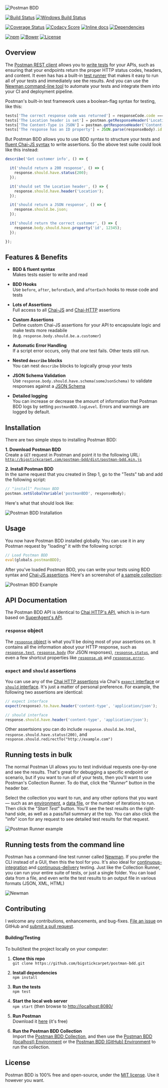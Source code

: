 ![Postman BDD](docs/logo.gif)

[![Build Status](https://api.travis-ci.org/BigstickCarpet/postman-bdd.svg)](https://travis-ci.org/BigstickCarpet/postman-bdd)
[![Windows Build Status](https://ci.appveyor.com/api/projects/status/github/bigstickcarpet/postman-bdd?svg=true&failingText=Windows%20build%20failing&passingText=Windows%20build%20passing)](https://ci.appveyor.com/project/BigstickCarpet/postman-bdd)

[![Coverage Status](https://coveralls.io/repos/BigstickCarpet/postman-bdd/badge.svg?branch=master&service=github)](https://coveralls.io/r/BigstickCarpet/postman-bdd)
[![Codacy Score](https://www.codacy.com/project/badge/ac55fea9e51b4f29ac83c4cd7ed30020)](https://www.codacy.com/public/jamesmessinger/postman-bdd)
[![Inline docs](http://inch-ci.org/github/BigstickCarpet/postman-bdd.svg?branch=master&style=shields)](http://inch-ci.org/github/BigstickCarpet/postman-bdd)
[![Dependencies](https://david-dm.org/BigstickCarpet/postman-bdd.svg)](https://david-dm.org/BigstickCarpet/postman-bdd)

[![npm](http://img.shields.io/npm/v/postman-bdd.svg)](https://www.npmjs.com/package/postman-bdd)
[![Bower](http://img.shields.io/bower/v/postman-bdd.svg)](http://bower.io/)
[![License](https://img.shields.io/npm/l/postman-bdd.svg)](LICENSE)


Overview
--------------------------
The [Postman REST client](http://getpostman.com) allows you to [write tests](https://www.getpostman.com/docs/writing_tests) for your APIs, such as ensuring that your endpoints return the proper HTTP status codes, headers, and content.  It even has has a built-in [test runner](https://www.getpostman.com/docs/running_collections) that makes it easy to run all of your tests and immediately see the results.  And you can use the [Newman command-line tool](https://www.getpostman.com/docs/newman_intro) to automate your tests and integrate them into your CI and deployment pipeline.

Postman's built-in test framework uses a boolean-flag syntax for testing, like this:

```javascript
tests['The correct response code was returned'] = responseCode.code === 200;
tests['The Location header is set'] = postman.getResponseHeader('Location');
tests['The Content-Type is JSON'] = postman.getResponseHeader('Content-Type') === 'application/json';
tests['The response has an ID property'] = JSON.parse(responseBody).id = 12345;
```

But Postman BDD allows you to use BDD syntax to structure your tests and [fluent Chai-JS syntax](http://chaijs.com/api/bdd/) to write assertions. So the above test suite could look like this instead:

```javascript
describe('Get customer info', () => {

  it('should return a 200 response', () => {
    response.should.have.status(200);
  });

  it('should set the Location header', () => {
    response.should.have.header('Location');
  });

  it('should return a JSON response', () => {
    response.should.be.json;
  });

  it('should return the correct customer', () => {
    response.body.should.have.property('id', 12345);
  });

});
```


Features & Benefits
--------------------------
- **BDD & fluent syntax**<br>
Makes tests easier to write and read

- **BDD Hooks**<br>
Use `before`, `after`, `beforeEach`, and `afterEach` hooks to reuse code and tests

- **Lots of Assertions**<br>
Full access to all [Chai-JS](http://chaijs.com/api/bdd/) and [Chai-HTTP](http://chaijs.com/plugins/chai-http/#assertions) assertions

- **Custom Assertions**<br>
Define custom Chai-JS assertions for your API to encapsulate logic and make tests more readabile<br>
(e.g. `response.body.should.be.a.customer`)

- **Automatic Error Handling**<br>
If a script error occurs, only that _one_ test fails. Other tests still run.

- **Nested `describe` blocks**<br>
You can nest `describe` blocks to logically group your tests

- **JSON Schema Validation**<br>
Use `response.body.should.have.schema(someJsonSchema)` to validate responses against a [JSON Schema](https://spacetelescope.github.io/understanding-json-schema/basics.html)

- **Detailed logging**<br>
You can increase or decrease the amount of information that Postman BDD logs by setting `postmanBDD.logLevel`. Errors and warnings are logged by default.


Installation
--------------------------
There are two simple steps to installing Postman BDD:

**1. Download Postman BDD**<br>
Create a `GET` request in Postman and point it to the following URL:<br>
[`http://bigstickcarpet.com/postman-bdd/dist/postman-bdd.min.js`](http://bigstickcarpet.com/postman-bdd/dist/postman-bdd.min.js)

**2. Install Postman BDD**<br>
In the same request that you created in Step 1, go to the "Tests" tab and add the following script:

```javascript
// "install" Postman BDD
postman.setGlobalVariable('postmanBDD', responseBody);
```

Here's what that should look like:

![Postman BDD Installation](docs/install.gif)


Usage
--------------------------
You now have Postman BDD installed globally.  You can use it in any Postman request by "loading" it with the following script:

```javascript
// Load Postman BDD
eval(globals.postmanBDD);
```

After you've loaded Postman BDD, you can write your tests using BDD syntax and [Chai-JS assertions](http://chaijs.com/api/bdd/). Here's an screenshot of [a sample collection](docs/sample_collection.json):

![Postman BDD Example](docs/example.gif)


API Documentation
--------------------------
The Postman BDD API is identical to [Chai HTTP's API](https://github.com/chaijs/chai-http#assertions), which is in-turn based on [SuperAgent's API](https://visionmedia.github.io/superagent/#response-properties).

### `response` object
The [`response` object](https://visionmedia.github.io/superagent/#response-properties) is what you'll be doing most of your assertions on.  It contains all the information about your HTTP response, such as [`response.text`](https://visionmedia.github.io/superagent/#response-text), [`response.body`](https://visionmedia.github.io/superagent/#response-body) (for JSON responses), [`response.status`](https://visionmedia.github.io/superagent/#response-status), and even a few shortcut properties like [`response.ok`](https://visionmedia.github.io/superagent/#response-status) and [`response.error`](https://visionmedia.github.io/superagent/#response-status).


### `expect` and `should` assertions
You can use any of the [Chai HTTP assertions](https://github.com/chaijs/chai-http#assertions) via Chai's [`expect` interface](http://chaijs.com/guide/styles/#expect) or [`should` interface](http://chaijs.com/guide/styles/#should).  It's just a matter of personal preference.  For example, the following two assertions are identical:

```javascript
// expect interface
expect(response).to.have.header('content-type', 'application/json');

// should interface
response.should.have.header('content-type', 'application/json');
```

Other assertsions you can do include `response.should.be.html`, `response.should.have.status(200)`, and `response.should.redirectTo("http://example.com")`


Running tests in bulk
--------------------------
The normal Postman UI allows you to test individual requests one-by-one and see the results.  That's great for debugging a specific endpoint or scenario, but if you want to run _all_ of your tests, then you'll want to use Postman's Collection Runner.  To do that, click the "_Runner_" button in the header bar.

Select the collection you want to run, and any other options that you want &mdash; such as an [environment](http://www.getpostman.com/docs/environments), a [data file](http://www.getpostman.com/docs/multiple_instances), or the number of iterations to run.  Then click the "_Start Test_" button.  You'll see the test results on the right-hand side, as well as a pass/fail summary at the top.  You can also click the "info" icon for any request to see detailed test results for that request.

![Postman Runner example](docs/postman-runner.gif)


Running tests from the command line
--------------------------
Postman has a command-line test runner called [Newman](http://www.getpostman.com/docs/newman_intro).  If you prefer the CLI instead of a GUI, then this the tool for you.  It's also ideal for [continuous-integration](https://en.wikipedia.org/wiki/Continuous_integration) and [continuous-delivery](https://en.wikipedia.org/wiki/Continuous_delivery) testing.  Just like the Collection Runner, you can run your entire suite of tests, or just a single folder.  You can load data from a file, and even write the test results to an output file in various formats (JSON, XML, HTML)

![Newman](docs/newman.gif)


Contributing
--------------------------
I welcome any contributions, enhancements, and bug-fixes.  [File an issue](https://github.com/BigstickCarpet/postman-bdd/issues) on GitHub and [submit a pull request](https://github.com/BigstickCarpet/postman-bdd/pulls).

#### Building/Testing
To build/test the project locally on your computer:

1. __Clone this repo__<br>
`git clone https://github.com/bigstickcarpet/postman-bdd.git`

2. __Install dependencies__<br>
`npm install`

3. __Run the tests__<br>
`npm test`

4. __Start the local web server__<br>
`npm start` (then browse to [http://localhost:8080/](http://localhost:8080)

5. __Run Postman__<br>
Download it [here](http://getpostman.com/apps) (it's free)

5. __Run the Postman BDD Collection__<br>
Import the [Postman BDD Collection](test/newman/postman_bdd_collection.json), and then use the [Postman BDD (localhost) Environment](test/newman/postman_bdd_localhost_environment.json) or the [Postman BDD (GitHub) Environment](test/newman/postman_bdd_github_environment.json) to run the collection.


License
--------------------------
Postman BDD is 100% free and open-source, under the [MIT license](LICENSE). Use it however you want.
